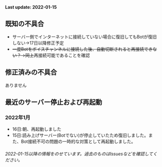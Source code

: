 **Last update: 2022-01-15**
## 既知の不具合
- サーバー側でインターネットに接続していない場合に復旧してもBotが復旧しない→17日以降修正予定
- ~~一度Botをボイスチャンネルに接続した後、自動切断されると再接続できない？→同上~~再接続可能であることを確認  
## 修正済みの不具合
ありません
## 最近のサーバー停止および再起動
### 2022年1月
- 16日:朝、再起動しました
- 15日:読み上げサーバー(Botでない)が停止していたため復旧しました。また、Bot接続不可の問題の一時的な対策として再起動しました。

###### 2022-01-15以降の情報をのせています。過去のものはIssuesなどを確認してください。
